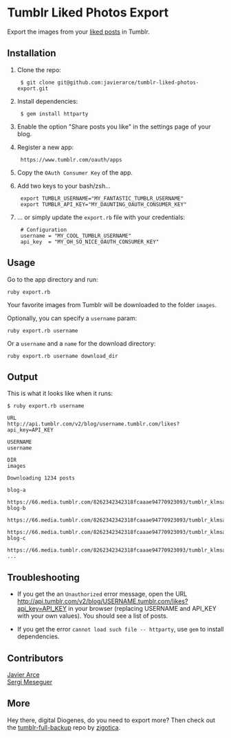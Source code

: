 Tumblr Liked Photos Export
==========================

Export the images from your [liked posts](https://www.tumblr.com/likes) in Tumblr.

## Installation

1. Clone the repo:  

        $ git clone git@github.com:javierarce/tumblr-liked-photos-export.git

2. Install dependencies:

        $ gem install httparty

3. Enable the option "Share posts you like" in the settings page of your blog.
 
4. Register a new app:  

        https://www.tumblr.com/oauth/apps

5. Copy the `OAuth Consumer Key` of the app.  
6. Add two keys to your bash/zsh…  

        export TUMBLR_USERNAME="MY_FANTASTIC_TUMBLR_USERNAME"  
        export TUMBLR_API_KEY="MY_DAUNTING_OAUTH_CONSUMER_KEY"  
               
7. … or simply update the `export.rb` file with your credentials:
        
        # Configuration
        username = "MY_COOL_TUMBLR_USERNAME"
        api_key  = "MY_OH_SO_NICE_OAUTH_CONSUMER_KEY"

## Usage

Go to the app directory and run:  

    ruby export.rb

Your favorite images from Tumblr will be downloaded to the folder `images`.

Optionally, you can specify a `username` param:

    ruby export.rb username

Or a `username` and a `name` for the download directory:

    ruby export.rb username download_dir

## Output

This is what it looks like when it runs:

```
$ ruby export.rb username

URL
http://api.tumblr.com/v2/blog/username.tumblr.com/likes?api_key=API_KEY

USERNAME
username

DIR
images

Downloading 1234 posts

blog-a
   https://66.media.tumblr.com/8262342342318fcaaae94770923093/tumblr_klmsadflkldsk1_500.jpg
blog-b
   https://66.media.tumblr.com/8262342342318fcaaae94770923093/tumblr_klmsadflkldsk1_500.jpg
   https://66.media.tumblr.com/8262342342318fcaaae94770923093/tumblr_klmsadflkldsk1_500.jpg
blog-c
  https://66.media.tumblr.com/8262342342318fcaaae94770923093/tumblr_klmsadflkldsk1_500.jpg
...
```

## Troubleshooting

- If you get the an `Unauthorized` error message, open the URL http://api.tumblr.com/v2/blog/USERNAME.tumblr.com/likes?api_key=API_KEY in your browser (replacing USERNAME and API_KEY with your own values). You should see a list of posts.

- If you get the error `cannot load such file -- httparty`, use `gem` to install dependencies.

## Contributors

[Javier Arce](https://github.com/javierarce)  
[Sergi Meseguer](https://github.com/zigotica)

## More

Hey there, digital Diogenes, do you need to export more? Then check out the [tumblr-full-backup](https://github.com/zigotica/tumblr-full-backup) repo by [zigotica](https://github.com/zigotica).
